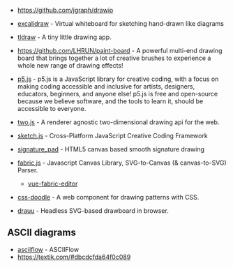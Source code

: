 - https://github.com/jgraph/drawio
- [excalidraw](https://github.com/excalidraw/excalidraw) - Virtual whiteboard for sketching hand-drawn like diagrams
- [tldraw](https://github.com/tldraw/tldraw) - A tiny little drawing app.
- https://github.com/LHRUN/paint-board - A powerful multi-end drawing board that brings together a lot of creative brushes to experience a whole new range of drawing effects!
- [p5.js](https://github.com/processing/p5.js) - p5.js is a JavaScript library for creative coding, with a focus on making coding accessible and inclusive for artists, designers, educators, beginners, and anyone else! p5.js is free and open-source because we believe software, and the tools to learn it, should be accessible to everyone.
- [two.js](https://github.com/jonobr1/two.js) - A renderer agnostic two-dimensional drawing api for the web.
- [sketch.js](https://github.com/soulwire/sketch.js) - Cross-Platform JavaScript Creative Coding Framework
- [signature_pad](https://github.com/szimek/signature_pad) - HTML5 canvas based smooth signature drawing
- [fabric.js](https://github.com/fabricjs/fabric.js) - Javascript Canvas Library, SVG-to-Canvas (& canvas-to-SVG) Parser.

    - [vue-fabric-editor](https://github.com/nihaojob/vue-fabric-editor)

- [css-doodle](https://github.com/css-doodle/css-doodle) - A web component for drawing patterns with CSS.
- [drauu](https://github.com/antfu/drauu) - Headless SVG-based drawboard in browser.


## ASCII diagrams

- [asciiflow](https://github.com/lewish/asciiflow) - ASCIIFlow
- https://textik.com/#dbcdcfda64f0c089
